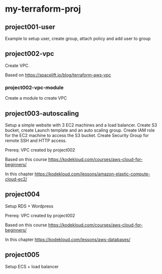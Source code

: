 # my-terraform-proj

## project001-user
Example to setup user, create group, attach policy and add user to group

## project002-vpc
Create VPC.

Based on https://spacelift.io/blog/terraform-aws-vpc

### project002-vpc-module

Create a module to create VPC

## project003-autoscaling
Setup a simple website with 3 EC2 machines and a load balancer.
Create S3 bucket, create Launch template and an auto scaling group.
Create IAM role for the EC2 machine to access the S3 bucket.
Create Security Group for remote SSH and HTTP access.

Prereq: VPC created by project002

Based on this course https://kodekloud.com/courses/aws-cloud-for-beginners/

In this chapter https://kodekloud.com/lessons/amazon-elastic-compute-cloud-ec2/

## project004
Setup RDS + Wordpress

Prereq: VPC created by project002

Based on this course https://kodekloud.com/courses/aws-cloud-for-beginners/

In this chapter https://kodekloud.com/lessons/aws-databases/

## project005
Setup ECS + load balancer

